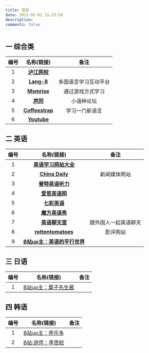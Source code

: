 ```yaml
---
title: 语言
date: 2021-02-01 15:23:50
description: 
comments: false
---
```


## 一 综合类

| 编号 |                   名称(链接)                    |         备注         |
| :--: | :---------------------------------------------: | :------------------: |
|  1   |   [**泸江网校**](https://class.hujiang.com/)    |                      |
|  2   |        [**Lang-8**](https://lang-8.com)         | 多国语言学习互动平台 |
|  3   |     [**Msmrise**](https://www.memrise.com/)     |   通过游戏方式学习   |
|  4   |       [**声同**](http://www.somdom.com/)        |      小语种论坛      |
|  5   | [**Coffeestrap**](https://www.coffeestrap.com/) |    学习一门新语言    |
|  6   |     [**Youtube**](https://www.youtube.com/)     |                      |

## 二 英语

| 编号 |                          名称(链接)                          |         备注         |
| :--: | :----------------------------------------------------------: | :------------------: |
|  1   |       [**英语学习网站大全**](http://www.yywz123.com/)        |                      |
|  2   |       [**China Daily**](http://www.chinadaily.com.cn/)       |     新闻媒体网站     |
|  3   |         [**普特英语听力**](https://www.putclub.com/)         |                      |
|  4   |           [**爱思英语网**](https://www.24en.com/)            |                      |
|  5   |          [**七彩英语**](http://www.qcenglish.com/)           |                      |
|  6   |        [**魔方英语秀**](http://www.mofunenglish.com/)        |                      |
|  7   |             [**英语聊天室**](http://chatto.us/)              | 跟外国人一起英语聊天 |
|  8   |     [**rottentomatoes**](https://www.rottentomatoes.com)     |       影评网站       |
|  9   | [**B站up主：英语的平行世界**](https://space.bilibili.com/388576777) |                      |

## 三 日语

| 编号 |                         名称(链接)                         | 备注 |
| :--: | :--------------------------------------------------------: | :--: |
|  1   | [B站up主：葉子先生酱](https://space.bilibili.com/10957838) |      |

## 四 韩语

| 编号 |                          名称(链接)                          | 备注 |
| :--: | :----------------------------------------------------------: | :--: |
|  1   | [B站up主：养乐多](https://www.bilibili.com/video/av17043038) |      |
|  2   | [B站:讲师：李思皎](https://www.bilibili.com/video/BV1w4411e7Bz) |      |

